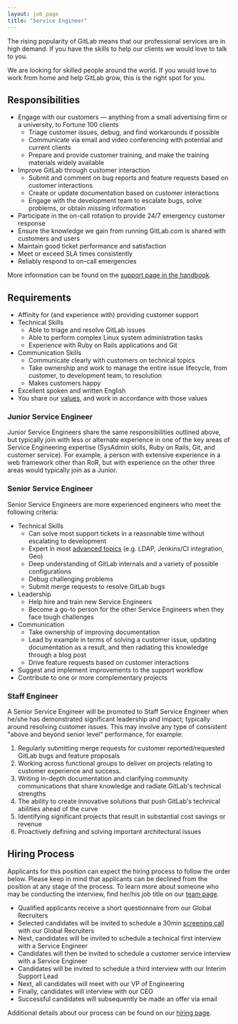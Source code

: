 ```yaml
---
layout: job_page
title: "Service Engineer"
---
```


The rising popularity of GitLab means that our professional services are in high demand.
If you have the skills to help our clients we would love to talk to you.  

We are looking for skilled people around the world. If you would love to
work from home and help GitLab grow, this is the right spot for you.

## Responsibilities

- Engage with our customers — anything from a small advertising firm or a university, to Fortune 100 clients
   - Triage customer issues, debug, and find workarounds if possible
   - Communicate via email and video conferencing with potential and current clients
   - Prepare and provide customer training, and make the training materials widely available
- Improve GitLab through customer interaction
   - Submit and comment on bug reports and feature requests based on customer interactions
   - Create or update documentation based on customer interactions
   - Engage with the development team to escalate bugs, solve problems, or obtain missing information
- Participate in the on-call rotation to provide 24/7 emergency customer response
- Ensure the knowledge we gain from running GitLab.com is shared with customers and users
- Maintain good ticket performance and satisfaction
- Meet or exceed SLA times consistently
- Reliably respond to on-call emergencies

More information can be found on the [support page in the handbook](https://about.gitlab.com/handbook/support/).

## Requirements

- Affinity for (and experience with) providing customer support
- Technical Skills
  - Able to triage and resolve GitLab issues
  - Able to perform complex Linux system administration tasks
  - Experience with Ruby on Rails applications and Git
- Communication Skills
  - Communicate clearly with customers on technical topics
  - Take ownership and work to manage the entire issue lifecycle, from customer, to development team, to resolution
  - Makes customers happy
- Excellent spoken and written English
- You share our [values](/handbook/#values), and work in accordance with those values


### Junior Service Engineer

Junior Service Engineers share the same responsibilities outlined above, but typically
join with less or alternate experience in one of the key areas of Service Engineering
expertise (SysAdmin skills, Ruby on Rails, Git, and customer service). For example,
a person with extensive experience in a web framework other than RoR, but with experience
on the other three areas would typically join as a Junior.

### Senior Service Engineer

Senior Service Engineers are more experienced engineers who meet the following
criteria:

- Technical Skills
  - Can solve most support tickets in a reasonable time without escalating to development
  - Expert in most [advanced topics](/handbook/support/advanced-topics) (e.g. LDAP, Jenkins/CI integration, Geo)
  - Deep understanding of GitLab internals and a variety of possible configurations
  - Debug challenging problems
  - Submit merge requests to resolve GitLab bugs
- Leadership
  - Help hire and train new Service Engineers
  - Become a go-to person for the other Service Engineers when they face tough challenges
- Communication
  - Take ownership of improving documentation
  - Lead by example in terms of solving a customer issue, updating documentation as a result, and then radiating this knowledge through a blog post
  - Drive feature requests based on customer interactions
- Suggest and implement improvements to the support workflow
- Contribute to one or more complementary projects

### Staff Engineer

A Senior Service Engineer will be promoted to Staff Service Engineer when he/she has
demonstrated significant leadership and impact; typically around resolving customer issues. This may
involve any type of consistent "above and beyond senior level" performance, for example:

1. Regularly submitting merge requests for customer reported/requested GitLab bugs and feature proposals
1. Working across functional groups to deliver on projects relating to customer experience and success.
1. Writing in-depth documentation and clarifying community communications that share knowledge and radiate GitLab's technical strengths
1. The ability to create innovative solutions that push GitLab's technical abilities ahead of the curve
1. Identifying significant projects that result in substantial cost savings or revenue
1. Proactively defining and solving important architectural issues

## Hiring Process

Applicants for this position can expect the hiring process to follow the order below. Please keep in mind that applicants can be declined from the position at any stage of the process. To learn more about someone who may be conducting the interview, find her/his job title on our [team page](/team).

* Qualified applicants receive a short questionnaire from our Global Recruiters
* Selected candidates will be invited to schedule a 30min [screening call](/handbook/hiring/#screening-call) with our Global Recruiters
* Next, candidates will be invited to schedule a technical first interview with a Service Engineer
* Candidates will then be invited to schedule a customer service interview with a Service Engineer
* Candidates will be invited to schedule a third interview with our Interim Support Lead
* Next, all candidates will meet with our VP of Engineering
* Finally, candidates will interview with our CEO
* Successful candidates will subsequently be made an offer via email

Additional details about our process can be found on our [hiring page](/handbook/hiring).

